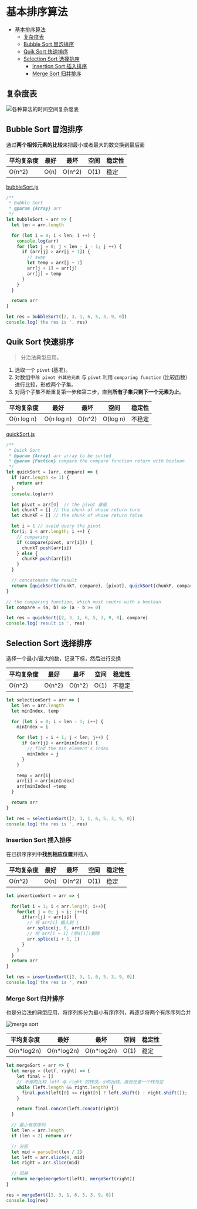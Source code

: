 # 基本排序算法
- [基本排序算法](#%E5%9F%BA%E6%9C%AC%E6%8E%92%E5%BA%8F%E7%AE%97%E6%B3%95)
  - [复杂度表](#%E5%A4%8D%E6%9D%82%E5%BA%A6%E8%A1%A8)
  - [Bubble Sort 冒泡排序](#bubble-sort-%E5%86%92%E6%B3%A1%E6%8E%92%E5%BA%8F)
  - [Quik Sort 快速排序](#quik-sort-%E5%BF%AB%E9%80%9F%E6%8E%92%E5%BA%8F)
  - [Selection Sort 选择排序](#selection-sort-%E9%80%89%E6%8B%A9%E6%8E%92%E5%BA%8F)
    - [Insertion Sort 插入排序](#insertion-sort-%E6%8F%92%E5%85%A5%E6%8E%92%E5%BA%8F)
    - [Merge Sort 归并排序](#merge-sort-%E5%BD%92%E5%B9%B6%E6%8E%92%E5%BA%8F)

## 复杂度表
![各种算法的时间空间复杂度表](./images/sort.png)

## Bubble Sort 冒泡排序

  通过**两个相邻元素的比较**来把最小或者最大的数交换到最后面

  平均复杂度 | 最好 | 最坏 | 空间 | 稳定性
  --- | --- | --- | --- | ---
  O(n^2) | O(n) | O(n^2) | O(1) | 稳定

  [bubbleSort.js](./demo/bubbleSort.js)
  ``` javascript
  /**
   * Bubble Sort
   * @param {Array} arr
   */
  let bubbleSort = arr => {
    let len = arr.length

    for (let i = 0; i < len; i ++) {
      console.log(arr)
      for (let j = 0; j < len - i - 1; j ++) {
        if (arr[j] > arr[j + 1]) {
          // swap
          let temp = arr[j + 1]
          arr[j + 1] = arr[j]
          arr[j] = temp
        }
      }
    }

    return arr
  }

  let res = bubbleSort([2, 3, 1, 6, 5, 3, 9, 0])
  console.log('the res is ', res)
  ```

## Quik Sort 快速排序
  > 分治法典型应用。

  1. 选取一个 `pivot` (基准)。
  2. 对数组中`除 pivot 外其他元素` 与 `pivot` 利用 `comparing function` (比较函数)进行比较，形成两个子集。
  3. 对两个子集不断重复第一步和第二步，直到**所有子集只剩下一个元素为止**。

  平均复杂度 | 最好 | 最坏 | 空间 | 稳定性
  --- | --- | --- | --- | ---
  O(n log n) | O(n log n) | O(n^2) | O(log n) | 不稳定

  [quickSort.js](./demo/quickSort.js)
  ``` javascript
  /**
   * Quick Sort
   * @param {Array} arr array to be sorted
   * @param {Fuction} compare the compare function return with boolean
   */
  let quickSort = (arr, compare) => {
    if (arr.length <= 1) {
      return arr
    }
    console.log(arr)

    let pivot = arr[0]  // the pivot 基值
    let chunkT = [] // the chunk of whose return ture
    let chunkF = [] // the chunk of whose return false

    let i = 1 // avoid query the pivot
    for(i; i < arr.length; i ++) {
      // comparing
      if (compare(pivot, arr[i])) {
        chunkT.push(arr[i])
      } else {
        chunkF.push(arr[i])
      }
    }

    // concatenate the result
    return [quickSort(chunkT, compare), [pivot], quickSort(chunkF, compare)].reduce((a, b) => a.concat(b))
  }

  // the comparing function, which must reutrn with a boolean
  let compare = (a, b) => (a - b >= 0)

  let res = quickSort([2, 3, 1, 6, 5, 3, 9, 0], compare)
  console.log('result is ', res)
  ```

## Selection Sort 选择排序

  选择一个最小/最大的数，记录下标，然后进行交换

  平均复杂度 | 最好 | 最坏 | 空间 | 稳定性
  --- | --- | --- | --- | ---
  O(n^2) | O(n^2) | O(n^2) | O(1) | 不稳定

  ``` javascript
  let selectionSort = arr => {
    let len = arr.length
    let minIndex, temp

    for (let i = 0; i < len - 1; i++) {
      minIndex = i

      for (let j = i + 1; j < len; j++) {
        if (arr[j] < arr[minIndex]) {
          // find the min element's index
          minIndex = j
        }
      }

      temp = arr[i]
      arr[i] = arr[minIndex]
      arr[minIndex] =temp
    }

    return arr
  }

  let res = selectionSort([2, 3, 1, 6, 5, 3, 9, 0])
  console.log('the res is ', res)
  ```

### Insertion Sort 插入排序

  在已排序序列中**找到相应位置**并插入

  平均复杂度 | 最好 | 最坏 | 空间 | 稳定性
  --- | --- | --- | --- | ---
  O(n^2) | O(n) | O(n^2) | O(1) | 稳定

  ``` javascript
  let insertionSort = arr => {

    for(let i = 1; i < arr.length; i++){
      for(let j = 0; j < i; j++){
        if(arr[j] > arr[i]) {
          // 将 arr[i] 插入到 j
          arr.splice(j, 0, arr[i])
          // 将 arr[i + 1] (原a[i])删除
          arr.splice(i + 1, 1)
        }
      }
    }
    return arr
  }

  let res = insertionSort([2, 3, 1, 6, 5, 3, 9, 0])
  console.log('the res is ', res)
  ```

### Merge Sort 归并排序
  也是分治法的典型应用，将序列拆分为最小有序序列，再逐步将两个有序序列合并

  ![merge sort](./images/merge-sort.gif)

  平均复杂度 | 最好 | 最坏 | 空间 | 稳定性
  --- | --- | --- | --- | ---
  O(n*log2n) | O(n*log2n) | O(n*log2n) | O(1) | 稳定

  ``` javascript
  let mergeSort = arr => {
    let merge = (letf, right) => {
      let final = []
      // 不停的比较 letf 与 right 的栈顶，小的出栈，直到任意一个栈为空
      while (left.length && right.length) {
        final.push(left[0] <= right[0] ? left.shift() : right.shift());
      }

      return final.concat(left.concat(right))
    }

    // 最小有序序列
    let len = arr.length
    if (len < 2) return arr

    // 分拆
    let mid = parseInt(len / 2)
    let left = arr.slice(0, mid)
    let right = arr.slice(mid)

    // 归并
    return merge(mergeSort(left), mergeSort(right))
  }

  res = mergeSort([2, 3, 1, 6, 5, 3, 9, 0])
  console.log(res)
  ```